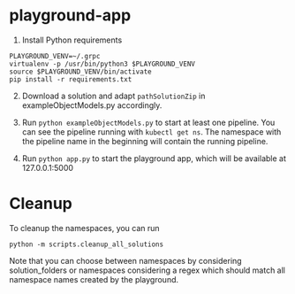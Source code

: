 # playground-app



1. Install Python requirements
```
PLAYGROUND_VENV=~/.grpc
virtualenv -p /usr/bin/python3 $PLAYGROUND_VENV
source $PLAYGROUND_VENV/bin/activate
pip install -r requirements.txt 
```

2. Download a solution and adapt `pathSolutionZip` in exampleObjectModels.py accordingly.

3. Run `python exampleObjectModels.py` to start at least one pipeline. You can see the pipeline running with `kubectl get ns`. The namespace with the pipeline name in the beginning will contain the running pipeline.

4. Run `python app.py` to start the playground app, which will be available at 127.0.0.1:5000


# Cleanup

To cleanup the namespaces, you can run 
```
python -m scripts.cleanup_all_solutions
```

Note that you can choose between namespaces by considering solution_folders or namespaces considering a regex which should match all namespace names created by the playground.
